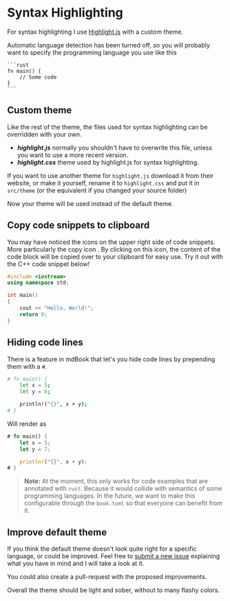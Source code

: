 # Syntax Highlighting

For syntax highlighting I use [Highlight.js](https://highlightjs.org) with a custom theme.

Automatic language detection has been turned off, so you will probably want to
specify the programming language you use like this

<pre><code class="language-markdown">```rust
fn main() {
    // Some code
}
```</code></pre>

## Custom theme
Like the rest of the theme, the files used for syntax highlighting can be overridden with your own.

- ***highlight.js*** normally you shouldn't have to overwrite this file, unless you want to use a more recent version.
- ***highlight.css*** theme used by highlight.js for syntax highlighting.

If you want to use another theme for `highlight.js` download it from their website, or make it yourself,
rename it to `highlight.css` and put it in `src/theme` (or the equivalent if you changed your source folder)

Now your theme will be used instead of the default theme.

## Copy code snippets to clipboard

You may have noticed the icons on the upper right side of code snippets. More particularly the copy icon <i class="fa fa-copy"></i>. By clicking on this icon, the content of the code block will be copied over to your clipboard for easy use. Try it out with the C++ code snippet below!

```cpp
#include <iostream>
using namespace std;

int main() 
{
    cout << "Hello, World!";
    return 0;
}
```

## Hiding code lines

There is a feature in mdBook that let's you hide code lines by prepending them with a `#`.


```bash
# fn main() {
    let x = 5;
    let y = 6;

    println!("{}", x + y);
# }
```

Will render as

```rust
# fn main() {
    let x = 5;
    let y = 7;

    println!("{}", x + y);
# }
```

>**Note:** At the moment, this only works for code examples that are annotated with `rust`. Because it would collide with semantics of some programming languages. In the future, we want to make this configurable through the `book.toml` so that everyone can benefit from it.


## Improve default theme

If you think the default theme doesn't look quite right for a specific language, or could be improved.
Feel free to [submit a new issue](https://github.com/azerupi/mdBook/issues) explaining what you have in mind and I will take a look at it.

You could also create a pull-request with the proposed improvements.

Overall the theme should be light and sober, without to many flashy colors.
